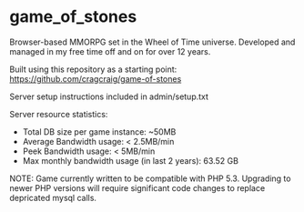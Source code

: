 # game_of_stones

 Browser-based MMORPG set in the Wheel of Time universe. Developed and managed in my free time off and on for over 12 years.
 
 Built using this repository as a starting point:
https://github.com/cragcraig/game-of-stones

Server setup instructions included in admin/setup.txt

Server resource statistics:
- Total DB size per game instance: ~50MB
- Average Bandwidth usage: < 2.5MB/min
- Peek Bandwidth usage: < 5MB/min
- Max monthly bandwidth usage (in last 2 years): 63.52 GB 

NOTE: Game currently written to be compatible with PHP 5.3. Upgrading to newer PHP versions will require significant code changes to replace depricated mysql calls.
